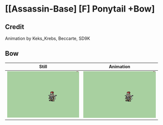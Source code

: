 # [\[Assassin-Base\] \[F\] Ponytail +Bow]

## Credit

Animation by Keks_Krebs, Beccarte, SD9K
	
## Bow

| Still | Animation |
| :---: | :-------: |
| ![Bow still](./Bow_000.png) | ![Bow animation](./Bow.gif) |
